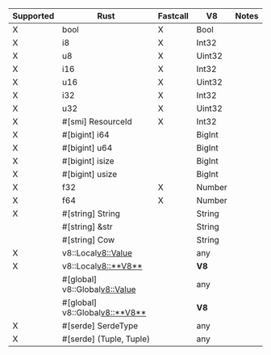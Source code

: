 | Supported | Rust                             | Fastcall | V8     | Notes |
| --------- | -------------------------------- | -------- | ------ | ----- |
| X         | bool                             | X        | Bool   |       |
| X         | i8                               | X        | Int32  |       |
| X         | u8                               | X        | Uint32 |       |
| X         | i16                              | X        | Int32  |       |
| X         | u16                              | X        | Uint32 |       |
| X         | i32                              | X        | Int32  |       |
| X         | u32                              | X        | Uint32 |       |
| X         | #[smi] ResourceId                | X        | Int32  |       |
| X         | #[bigint] i64                    |          | BigInt |       |
| X         | #[bigint] u64                    |          | BigInt |       |
| X         | #[bigint] isize                  |          | BigInt |       |
| X         | #[bigint] usize                  |          | BigInt |       |
| X         | f32                              | X        | Number |       |
| X         | f64                              | X        | Number |       |
| X         | #[string] String                 |          | String |       |
|           | #[string] &str                   |          | String |       |
|           | #[string] Cow<str>               |          | String |       |
| X         | v8::Local<v8::Value>             |          | any    |       |
| X         | v8::Local<v8::**V8**>            |          | **V8** |       |
|           | #[global] v8::Global<v8::Value>  |          | any    |       |
|           | #[global] v8::Global<v8::**V8**> |          | **V8** |       |
| X         | #[serde] SerdeType               |          | any    |       |
| X         | #[serde] (Tuple, Tuple)          |          | any    |       |
